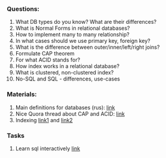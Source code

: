 
### Questions:

1. What DB types do you know? What are their differences? 
2. What is Normal Forms in relational databases? 
3. How to implement many to many relationship? 
4. In what cases should we use primary key, foreign key?
5. What is the difference between outer/inner/left/right joins? 
6. Formulate CAP theorem
7. For what ACID stands for? 
8. How index works in a relational database? 
9. What is clustered, non-clustered index?
10. No-SQL and SQL - differences, use-cases

### Materials: 

1. Main definitions for databases (rus): [link](http://informatic.ugatu.ac.ru/lib/office/proekt.htm)
2. Nice Quora thread about CAP and ACID: [link](https://www.quora.com/What-is-the-relation-between-SQL-NoSQL-the-CAP-theorem-and-ACID)
3. Indexing [link1](https://stackoverflow.com/questions/1251636/what-do-clustered-and-non-clustered-index-actually-mean) and [link2](https://stackoverflow.com/questions/1108/how-does-database-indexing-work)

### Tasks

1. Learn sql interactively [link](https://www.w3schools.com/sql/default.asp)
